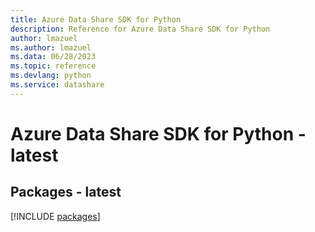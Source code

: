 ```yaml
---
title: Azure Data Share SDK for Python
description: Reference for Azure Data Share SDK for Python
author: lmazuel
ms.author: lmazuel
ms.data: 06/28/2023
ms.topic: reference
ms.devlang: python
ms.service: datashare
---
```

# Azure Data Share SDK for Python - latest
## Packages - latest
[!INCLUDE [packages](data-share-index.md)]